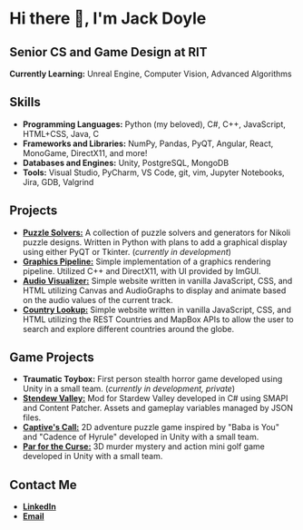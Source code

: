 # Hi there 👋, I'm Jack Doyle

## Senior CS and Game Design at RIT

**Currently Learning:** Unreal Engine, Computer Vision, Advanced Algorithms

## Skills
- **Programming Languages:** Python (my beloved), C#, C++, JavaScript, HTML+CSS, Java, C
- **Frameworks and Libraries:** NumPy, Pandas, PyQT, Angular, React, MonoGame, DirectX11, and more!
- **Databases and Engines:** Unity, PostgreSQL, MongoDB
- **Tools:** Visual Studio, PyCharm, VS Code, git, vim, Jupyter Notebooks, Jira, GDB, Valgrind

## Projects
- [**Puzzle Solvers:**](https://github.com/jpdoyle96/Puzzle-Solvers?tab=readme-ov-file) A collection of puzzle solvers and generators for Nikoli puzzle designs. Written in Python with plans to add a graphical display using either PyQT or Tkinter. (*currently in development*)
- [**Graphics Pipeline:**](https://github.com/jpdoyle96/DX11Starter) Simple implementation of a graphics rendering pipeline. Utilized C++ and DirectX11, with UI provided by ImGUI. 
- [**Audio Visualizer:**](https://people.rit.edu/jpd2690/personal/AudioVisualizer/index.html) Simple website written in vanilla JavaScript, CSS, and HTML utilizing Canvas and AudioGraphs to display and animate based on the audio values of the current track.
- [**Country Lookup:**](https://people.rit.edu/jpd2690/personal/GeoCountries/index.html) Simple website written in vanilla JavaScript, CSS, and HTML utilizing the REST Countries and MapBox APIs to allow the user to search and explore different countries around the globe.

## Game Projects
- **Traumatic Toybox:** First person stealth horror game developed using Unity in a small team. (*currently in development, private*)
- [**Stendew Valley:**](https://github.com/HauntedPineapple/Stendew-Valley?tab=readme-ov-file) Mod for Stardew Valley developed in C# using SMAPI and Content Patcher. Assets and gameplay variables managed by JSON files.
- [**Captive's Call:**](https://peachmere.itch.io/captives-call) 2D adventure puzzle game inspired by "Baba is You" and "Cadence of Hyrule" developed in Unity with a small team.
- [**Par for the Curse:**](https://peachmere.itch.io/par-for-the-curse) 3D murder mystery and action mini golf game developed in Unity with a small team.

## Contact Me
- [**LinkedIn**](https://www.linkedin.com/in/johndoyle523/) 
- [**Email**](mailto:jpd2690@rit.edu)

<!--
**jpdoyle96/jpdoyle96** is a ✨ _special_ ✨ repository because its `README.md` (this file) appears on your GitHub profile.

Here are some ideas to get you started:

- 🔭 I’m currently working on ...
- 🌱 I’m currently learning ...
- 👯 I’m looking to collaborate on ...
- 🤔 I’m looking for help with ...
- 💬 Ask me about ...
- 📫 How to reach me: ...
- 😄 Pronouns: ...
- ⚡ Fun fact: ...
-->

